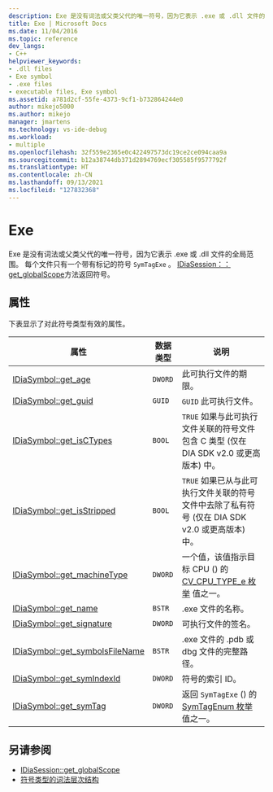 ```yaml
---
description: Exe 是没有词法或父类父代的唯一符号，因为它表示 .exe 或 .dll 文件的全局范围。
title: Exe | Microsoft Docs
ms.date: 11/04/2016
ms.topic: reference
dev_langs:
- C++
helpviewer_keywords:
- .dll files
- Exe symbol
- .exe files
- executable files, Exe symbol
ms.assetid: a781d2cf-55fe-4373-9cf1-b732864244e0
author: mikejo5000
ms.author: mikejo
manager: jmartens
ms.technology: vs-ide-debug
ms.workload:
- multiple
ms.openlocfilehash: 32f559e2365e0c422497573dc19ce2ce094caa9a
ms.sourcegitcommit: b12a38744db371d2894769ecf305585f9577792f
ms.translationtype: HT
ms.contentlocale: zh-CN
ms.lasthandoff: 09/13/2021
ms.locfileid: "127832368"
---
```

# <a name="exe"></a>Exe
Exe 是没有词法或父类父代的唯一符号，因为它表示 .exe 或 .dll 文件的全局范围。 每个文件只有一个带有标记的符号 `SymTagExe` 。 [IDiaSession：： get_globalScope](../../debugger/debug-interface-access/idiasession-get-globalscope.md)方法返回符号。

## <a name="properties"></a>属性
 下表显示了对此符号类型有效的属性。

|属性|数据类型|说明|
|--------------|---------------|-----------------|
|[IDiaSymbol::get_age](../../debugger/debug-interface-access/idiasymbol-get-age.md)|`DWORD`|此可执行文件的期限。|
|[IDiaSymbol::get_guid](../../debugger/debug-interface-access/idiasymbol-get-guid.md)|`GUID`|`GUID` 此可执行文件。|
|[IDiaSymbol::get_isCTypes](../../debugger/debug-interface-access/idiasymbol-get-isctypes.md)|`BOOL`|`TRUE` 如果与此可执行文件关联的符号文件包含 C 类型 (仅在 DIA SDK v2.0 或更高版本) 中。|
|[IDiaSymbol::get_isStripped](../../debugger/debug-interface-access/idiasymbol-get-isstripped.md)|`BOOL`|`TRUE` 如果已从与此可执行文件关联的符号文件中去除了私有符号 (仅在 DIA SDK v2.0 或更高版本) 中。|
|[IDiaSymbol::get_machineType](../../debugger/debug-interface-access/idiasymbol-get-machinetype.md)|`DWORD`|一个值，该值指示目标 CPU () 的 [CV_CPU_TYPE_e 枚举](../../debugger/debug-interface-access/cv-cpu-type-e.md) 值之一。|
|[IDiaSymbol::get_name](../../debugger/debug-interface-access/idiasymbol-get-name.md)|`BSTR`|.exe 文件的名称。|
|[IDiaSymbol::get_signature](../../debugger/debug-interface-access/idiasymbol-get-signature.md)|`DWORD`|可执行文件的签名。|
|[IDiaSymbol::get_symbolsFileName](../../debugger/debug-interface-access/idiasymbol-get-symbolsfilename.md)|`BSTR`|.exe 文件的 .pdb 或 dbg 文件的完整路径。|
|[IDiaSymbol::get_symIndexId](../../debugger/debug-interface-access/idiasymbol-get-symindexid.md)|`DWORD`|符号的索引 ID。|
|[IDiaSymbol::get_symTag](../../debugger/debug-interface-access/idiasymbol-get-symtag.md)|`DWORD`|返回 `SymTagExe` () 的 [SymTagEnum 枚举](../../debugger/debug-interface-access/symtagenum.md) 值之一。|

## <a name="see-also"></a>另请参阅
- [IDiaSession::get_globalScope](../../debugger/debug-interface-access/idiasession-get-globalscope.md)
- [符号类型的词法层次结构](../../debugger/debug-interface-access/lexical-hierarchy-of-symbol-types.md)
